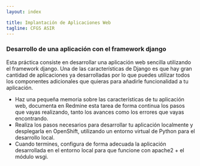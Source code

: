 ```yaml
---
layout: index

title: Implantación de Aplicaciones Web
tagline: CFGS ASIR
---
```


### Desarrollo de una aplicación con el framework django

Esta práctica consiste en desarrollar una aplicación web sencilla utilizando el framework django. Una de las características de Django es que hay gran cantidad de aplicaciones ya desarrolladas por lo que puedes utilizar todos los componentes adicionales que quieras para añadirle funcionalidad a tu aplicación.

* Haz una pequeña memoria sobre las características de tu aplicación web, documenta en Redmine esta tarea de forma continua los pasos que vayas realizando, tanto los avances como los errores que vayas encontrando.
* Realiza los pasos necesarios para desarrollar tu aplicación localmente y desplegarla en OpenShift, utilizando un entorno virtual de Python para el desarrollo local.
* Cuando termines, configura de forma adecuada la aplicación desarrollada en el entorno local para que funcione con apache2 + el módulo wsgi.
